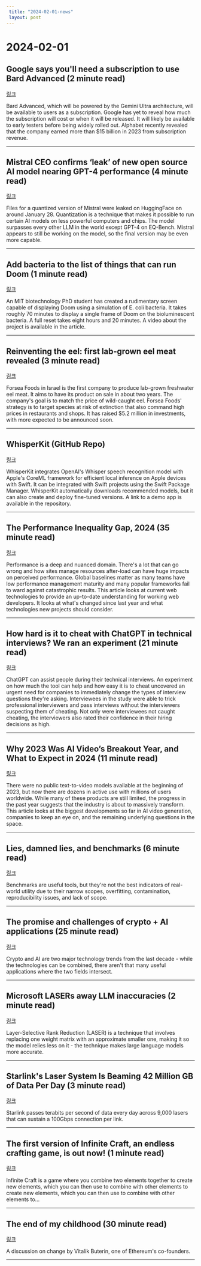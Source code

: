 ```yaml
---
 title: "2024-02-01-news"
 layout: post
---
```

<h1>2024-02-01</h1><h2>Google says you'll need a subscription to use Bard Advanced (2 minute read)</h2><p><a href="https://www.androidauthority.com/google-bard-advanced-subscription-3409624/?utm_source=tldrnewsletter">링크</a>  </p><p>Bard Advanced, which will be powered by the Gemini Ultra architecture, will be available to users as a subscription. Google has yet to reveal how much the subscription will cost or when it will be released. It will likely be available to early testers before being widely rolled out. Alphabet recently revealed that the company earned more than $15 billion in 2023 from subscription revenue. </p><hr /><h2>Mistral CEO confirms ‘leak’ of new open source AI model nearing GPT-4 performance (4 minute read)</h2><p><a href="https://venturebeat.com/ai/mistral-ceo-confirms-leak-of-new-open-source-ai-model-nearing-gpt-4-performance/?utm_source=tldrnewsletter">링크</a>  </p><p>Files for a quantized version of Mistral were leaked on HuggingFace on around January 28. Quantization is a technique that makes it possible to run certain AI models on less powerful computers and chips. The model surpasses every other LLM in the world except GPT-4 on EQ-Bench. Mistral appears to still be working on the model, so the final version may be even more capable. </p><hr /><h2>Add bacteria to the list of things that can run Doom (1 minute read)</h2><p><a href="https://www.theregister.com/2024/01/31/bacteria_runs_doom/?utm_source=tldrnewsletter">링크</a>  </p><p>An MIT biotechnology PhD student has created a rudimentary screen capable of displaying Doom using a simulation of E. coli bacteria. It takes roughly 70 minutes to display a single frame of Doom on the bioluminescent bacteria. A full reset takes eight hours and 20 minutes. A video about the project is available in the article. </p><hr /><h2>Reinventing the eel: first lab-grown eel meat revealed (3 minute read)</h2><p><a href="https://www.theguardian.com/environment/2024/jan/22/reinventing-the-eel-first-lab-grown-eel-meat-revealed?utm_source=tldrnewsletter">링크</a>  </p><p>Forsea Foods in Israel is the first company to produce lab-grown freshwater eel meat. It aims to have its product on sale in about two years. The company's goal is to match the price of wild-caught eel. Forsea Foods' strategy is to target species at risk of extinction that also command high prices in restaurants and shops. It has raised $5.2 million in investments, with more expected to be announced soon. </p><hr /><h2>WhisperKit (GitHub Repo)</h2><p><a href="https://github.com/argmaxinc/whisperkit?utm_source=tldrnewsletter">링크</a>  </p><p>WhisperKit integrates OpenAI's Whisper speech recognition model with Apple's CoreML framework for efficient local inference on Apple devices with Swift. It can be integrated with Swift projects using the Swift Package Manager. WhisperKit automatically downloads recommended models, but it can also create and deploy fine-tuned versions. A link to a demo app is available in the repository. </p><hr /><h2>The Performance Inequality Gap, 2024 (35 minute read)</h2><p><a href="https://infrequently.org/2024/01/performance-inequality-gap-2024/?utm_source=tldrnewsletter">링크</a>  </p><p>Performance is a deep and nuanced domain. There's a lot that can go wrong and how sites manage resources after-load can have huge impacts on perceived performance. Global baselines matter as many teams have low performance management maturity and many popular frameworks fail to ward against catastrophic results. This article looks at current web technologies to provide an up-to-date understanding for working web developers. It looks at what's changed since last year and what technologies new projects should consider. </p><hr /><h2>How hard is it to cheat with ChatGPT in technical interviews? We ran an experiment (21 minute read)</h2><p><a href="https://interviewing.io/blog/how-hard-is-it-to-cheat-with-chatgpt-in-technical-interviews?utm_source=tldrnewsletter">링크</a>  </p><p>ChatGPT can assist people during their technical interviews. An experiment on how much the tool can help and how easy it is to cheat uncovered an urgent need for companies to immediately change the types of interview questions they're asking. Interviewees in the study were able to trick professional interviewers and pass interviews without the interviewers suspecting them of cheating. Not only were interviewees not caught cheating, the interviewers also rated their confidence in their hiring decisions as high. </p><hr /><h2>Why 2023 Was AI Video’s Breakout Year, and What to Expect in 2024 (11 minute read)</h2><p><a href="https://a16z.com/why-2023-was-ai-videos-breakout-year-and-what-to-expect-in-2024/?utm_source=tldrnewsletter">링크</a>  </p><p>There were no public text-to-video models available at the beginning of 2023, but now there are dozens in active use with millions of users worldwide. While many of these products are still limited, the progress in the past year suggests that the industry is about to massively transform. This article looks at the biggest developments so far in AI video generation, companies to keep an eye on, and the remaining underlying questions in the space. </p><hr /><h2>Lies, damned lies, and benchmarks (6 minute read)</h2><p><a href="https://www.ignorance.ai/p/lies-damned-lies-and-benchmarks?utm_source=tldrnewsletter">링크</a>  </p><p>Benchmarks are useful tools, but they're not the best indicators of real-world utility due to their narrow scopes, overfitting, contamination, reproducibility issues, and lack of scope. </p><hr /><h2>The promise and challenges of crypto + AI applications (25 minute read)</h2><p><a href="https://vitalik.eth.limo/general/2024/01/30/cryptoai.html?utm_source=tldrnewsletter">링크</a>  </p><p>Crypto and AI are two major technology trends from the last decade - while the technologies can be combined, there aren't that many useful applications where the two fields intersect. </p><hr /><h2>Microsoft LASERs away LLM inaccuracies (2 minute read)</h2><p><a href="https://www.theverge.com/2024/1/31/24057362/microsoft-llm-accuracy-laser-research-ai?showComments=1&amp;utm_source=tldrnewsletter">링크</a>  </p><p>Layer-Selective Rank Reduction (LASER) is a technique that involves replacing one weight matrix with an approximate smaller one, making it so the model relies less on it - the technique makes large language models more accurate. </p><hr /><h2>Starlink's Laser System Is Beaming 42 Million GB of Data Per Day (3 minute read)</h2><p><a href="https://www.pcmag.com/news/starlinks-laser-system-is-beaming-42-million-gb-of-data-per-day?utm_source=tldrnewsletter">링크</a>  </p><p>Starlink passes terabits per second of data every day across 9,000 lasers that can sustain a 100Gbps connection per link. </p><hr /><h2>The first version of Infinite Craft, an endless crafting game, is out now! (1 minute read)</h2><p><a href="https://twitter.com/nealagarwal/status/1752716375255101440?utm_source=tldrnewsletter">링크</a>  </p><p>Infinite Craft is a game where you combine two elements together to create new elements, which you can then use to combine with other elements to create new elements, which you can then use to combine with other elements to... </p><hr /><h2>The end of my childhood (30 minute read)</h2><p><a href="https://vitalik.eth.limo/general/2024/01/31/end.html?utm_source=tldrnewsletter">링크</a>  </p><p>A discussion on change by Vitalik Buterin, one of Ethereum's co-founders. </p><hr />